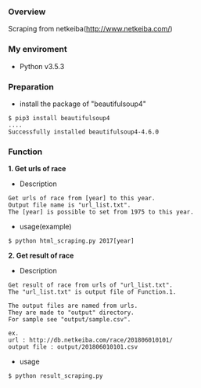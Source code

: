 ### Overview
Scraping from netkeiba(http://www.netkeiba.com/)

### My enviroment
+ Python v3.5.3

### Preparation
+ install the package of "beautifulsoup4"

```
$ pip3 install beautifulsoup4
....
Successfully installed beautifulsoup4-4.6.0
```

### Function
<b>1. Get urls of race</b>

+ Description

```
Get urls of race from [year] to this year.
Output file name is "url_list.txt".
The [year] is possible to set from 1975 to this year.
```

+ usage(example)

```
$ python html_scraping.py 2017[year]
```

<b>2. Get result of race</b>

+ Description

```
Get result of race from urls of "url_list.txt".
The "url_list.txt" is output file of Function.1.

The output files are named from urls.
They are made to "output" directory.
For sample see "output/sample.csv".

ex.
url : http://db.netkeiba.com/race/201806010101/
output file : output/201806010101.csv
```

+ usage

```
$ python result_scraping.py
```
